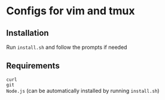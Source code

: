 # Configs for vim and tmux

## Installation
Run `install.sh` and follow the prompts if needed

## Requirements
`curl`  
`git`  
`Node.js` (can be automatically installed by running `install.sh`)  
